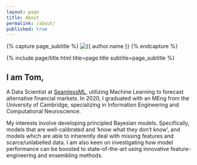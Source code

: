 ```yaml
---
layout: page
title: About
permalink: /about/
published: true
---
```


<div class="page" markdown="1">

{% capture page_subtitle %}
<img
    class="me"
    alt="{{ author.name }}"
    src="{{ site.author.photo | relative_url }}"
    srcset="{{ site.author.photo2x | relative_url }} 2x"
/>
{% endcapture %}

{% include page/title.html title=page.title subtitle=page_subtitle %}

## I am Tom,

A Data Scientist at [SeamlessML](https://www.seamlessml.com/), utilizing Machine Learning to forecast alternative financial markets. In 2020, I graduated with an MEng from the University of Cambridge, specializing in Information Engineering and Computational Neuroscience.

My interests involve developing principled Bayesian models. Specifically, models that are well-calibrated and ‘know what they don’t know’, and models which are able to inherently deal with missing features and scarce/unlabelled data. I am also keen on investigating how model performance can be boosted to state-of-the-art using innovative feature-engineering and ensembling methods.

</div>

